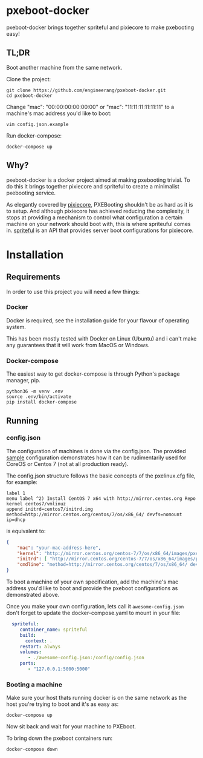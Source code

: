 # pxeboot-docker
pxeboot-docker brings together spriteful and pixiecore to make pxebooting easy!


## TL;DR
Boot another machine from the same network.

Clone the project:
```shell
git clone https://github.com/engineerang/pxeboot-docker.git
cd pxeboot-docker
```
Change "mac": "00:00:00:00:00:00" or  "mac": "11:11:11:11:11:11" to a machine's mac address you'd like to boot:
```shell
vim config.json.example
```
Run docker-compose:
```shell
docker-compose up
```

## Why?
pxeboot-docker is a docker project aimed at making pxebooting trivial. To do this it brings together pixiecore and spriteful to create a minimalist pxebooting service. 

As elegantly covered by [pixiecore](https://github.com/danderson/netboot/tree/master/pixiecore), PXEBooting shouldn't be as hard as it is to setup. And although pixiecore has achieved reducing the complexity, it stops at providing a mechanism to control what configuration a certain machine on your network should boot with, this is where spriteuful comes in. [spriteful](https://github.com/engineerang/spriteful) is an API that provides server boot configurations for pixiecore. 

# Installation

## Requirements
In order to use this project you will need a few things:
### Docker
Docker is required, see the installation guide for your flavour of operating system.

This has been mostly tested with Docker on Linux (Ubuntu) and i can't make any guarantees that it will work from MacOS or Windows. 
### Docker-compose
The easiest way to get docker-compose is through Python's package manager, pip.

```
python36 -m venv .env
source .env/bin/activate
pip install docker-compose
```

## Running

### config.json
The configuration of machines is done via the config.json. The provided [sample](config.json.example) configuration demonstrates how it can be rudimentarily used for CoreOS or Centos 7 (not at all production ready). 

The config.json structure follows the basic concepts of the pxelinux.cfg file, for example:

```text
label 1
menu label ^2) Install CentOS 7 x64 with http://mirror.centos.org Repo
kernel centos7/vmlinuz
append initrd=centos7/initrd.img method=http://mirror.centos.org/centos/7/os/x86_64/ devfs=nomount ip=dhcp
```
is equivalent to:
```json
{
    "mac": "your-mac-address-here",
    "kernel": "http://mirror.centos.org/centos-7/7/os/x86_64/images/pxeboot/vmlinuz",
    "initrd": [ "http://mirror.centos.org/centos-7/7/os/x86_64/images/pxeboot/initrd.img" ],
    "cmdline": "method=http://mirror.centos.org/centos/7/os/x86_64/ devfs=nomount ip=dhcp"
}
```

To boot a machine of your own specification, add the machine's mac address you'd like to boot and provide the pxeboot configurations as demonstrated above.

Once you make your own configuration, lets call it ```awesome-config.json``` don't forget to update the docker-compose.yaml to mount in your file:
```yaml
  spriteful:
     container_name: spriteful
     build:
       context: .
     restart: always
     volumes:
        - ./awesome-config.json:/config/config.json
     ports:
        - "127.0.0.1:5000:5000" 
```

### Booting a machine 
Make sure your host thats running docker is on the same network as the host you're trying to boot and it's as easy as:
```shell
docker-compose up
```
Now sit back and wait for your machine to PXEboot.

To bring down the pxeboot containers run:
```shell
docker-compose down
```
